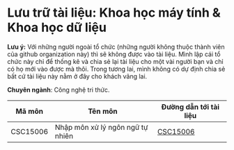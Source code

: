 # Lưu trữ tài liệu: Khoa học máy tính & Khoa học dữ liệu

**Lưu ý:** Với những người ngoài tổ chức (những người không thuộc thành viên của github organization này) thì sẽ không được vào tài liệu. Mình lập cái tổ chức này chỉ để thống kê và chia sẻ lại tài liệu cho một vài người bạn và chỉ có họ mới vào được mà thôi. Trong tương lai, mình không có dự định chia sẻ bất cứ tài liệu này nằm ở đây cho khách vãng lai.

**Chuyên ngành**: Công nghệ tri thức.

|Mã môn|Tên môn|Đường dẫn tới tài liệu|
|------|-------|----------------------|
|CSC15006|Nhập môn xử lý ngôn ngữ tự nhiên|[CSC15006](https://github.com/CSDS-HCMUS-COURSEWAVE/CSC15006-Introduction_To_Natural_Language_Processing.git)|
